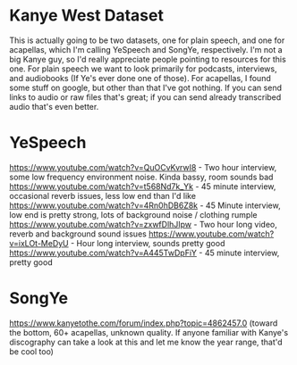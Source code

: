 # Kanye West Dataset

This is actually going to be two datasets, one for plain speech, and one for acapellas, which I'm calling YeSpeech and SongYe, respectively. I'm not a big Kanye guy, so I'd really appreciate people pointing to resources for this one.  For plain speech we want to look primarily for podcasts, interviews, and audiobooks (If Ye's ever done one of those). For acapellas, I found some stuff on google, but other than that I've got nothing. If you can send links to audio or raw files that's great; if you can send already transcribed audio that's even better.

# YeSpeech

https://www.youtube.com/watch?v=QuOCvKvrwI8 - Two hour interview, some low frequency environment noise. Kinda bassy, room sounds bad
https://www.youtube.com/watch?v=t568Nd7k_Yk - 45 minute interview, occasional reverb issues, less low end than I'd like
https://www.youtube.com/watch?v=4Rn0hDB6Z8k - 45 Minute interview, low end is pretty strong, lots of background noise / clothing rumple
https://www.youtube.com/watch?v=zxwfDlhJIpw - Two hour long video, reverb and background sound issues
https://www.youtube.com/watch?v=ixLOt-MeDyU - Hour long interview, sounds pretty good
https://www.youtube.com/watch?v=A445TwDpFiY - 45 minute interview, pretty good

# SongYe

https://www.kanyetothe.com/forum/index.php?topic=4862457.0 (toward the bottom, 60+ acapellas, unknown quality. If anyone familiar with Kanye's discography can take a look at this and let me know the year range, that'd be cool too)